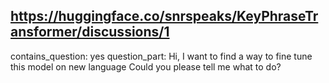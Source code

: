 ## https://huggingface.co/snrspeaks/KeyPhraseTransformer/discussions/1

contains_question: yes
question_part: Hi, I want to find a way to fine tune this model on new language Could you please tell me what to do?